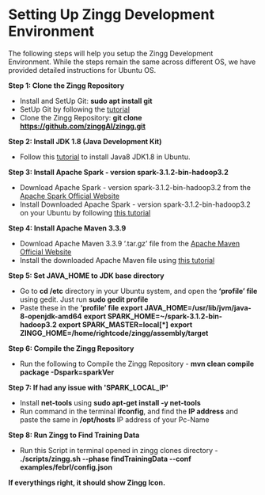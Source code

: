 # Setting Up Zingg Development Environment
The following steps will help you setup the Zingg Development Environment. While the steps remain the same across different OS, we have provided detailed instructions for Ubuntu OS.  

**Step 1: Clone the Zingg Repository**
* Install and SetUp Git: **sudo apt install git**
* SetUp Git by following the [tutorial](https://www.digitalocean.com/community/tutorials/how-to-install-git-on-ubuntu-20-04)
* Clone the Zingg Repository: **git clone https://github.com/zinggAI/zingg.git**

**Step 2: Install JDK 1.8 (Java Development Kit)**
* Follow this [tutorial](https://linuxize.com/post/install-java-on-ubuntu-20-04/) to install Java8 JDK1.8 in Ubuntu.
 
**Step 3: Install Apache Spark - version spark-3.1.2-bin-hadoop3.2**
* Download Apache Spark - version spark-3.1.2-bin-hadoop3.2 from the [Apache Spark Official Website](https://spark.apache.org/downloads.html)
* Install Downloaded Apache Spark - version spark-3.1.2-bin-hadoop3.2 on your Ubuntu by following [this tutorial](https://computingforgeeks.com/how-to-install-apache-spark-on-ubuntu-debian/)

**Step 4: Install Apache Maven 3.3.9**
* Download Apache Maven 3.3.9 ‘.tar.gz’ file from the [Apache Maven Official Website](https://maven.apache.org/download.cgi)
* Install the downloaded Apache Maven file using [this tutorial](https://www.linuxhelp.com/how-to-install-apache-maven-3-3-9-on-linux-mint-18-3)

**Step 5: Set JAVA_HOME to JDK base directory**
* Go to **cd /etc** directory in your Ubuntu system, and open the **‘profile’ file** using gedit. Just run **sudo gedit profile**
* Paste these in the **‘profile’ file** 
**export JAVA_HOME=/usr/lib/jvm/java-8-openjdk-amd64**
**export SPARK_HOME=~/spark-3.1.2-bin-hadoop3.2**
**export SPARK_MASTER=local[\*]**
**export ZINGG_HOME=/home/rightcode/zingg/assembly/target**

**Step 6: Compile the Zingg Repository**
* Run the following to Compile the Zingg Repository - **mvn clean compile package -Dspark=sparkVer**

**Step 7: If had any issue with 'SPARK_LOCAL_IP'**
* Install **net-tools** using **sudo apt-get install -y net-tools**
* Run command in the terminal **ifconfig**, and find the **IP address** and paste the same in **/opt/hosts** IP address of your Pc-Name

**Step 8: Run Zingg to Find Training Data**
* Run this Script in terminal opened in zingg clones directory - **./scripts/zingg.sh --phase findTrainingData --conf examples/febrl/config.json**

**If everythings right, it should show Zingg Icon.**
